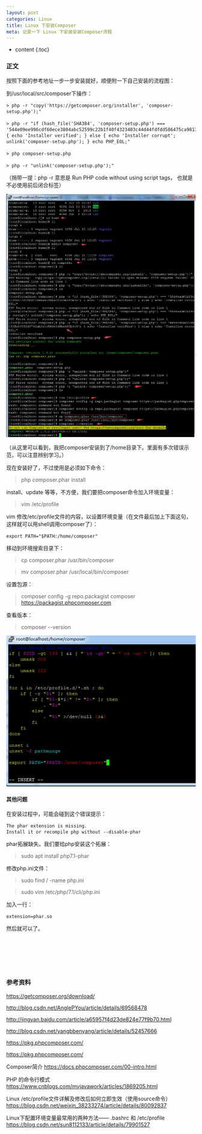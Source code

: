 ```yaml
---
layout: post
categories: Linux
title: Linux 下安装Composer
meta: 记录一下 Linux 下安装安装Composer流程
---
```

* content
{:toc}

### 正文

按照下面的参考地址一步一步安装就好，顺便附一下自己安装的流程图：

到/usr/local/src/composer下操作：

```
> php -r "copy('https://getcomposer.org/installer', 'composer-setup.php');"

> php -r "if (hash_file('SHA384', 'composer-setup.php') === '544e09ee996cdf60ece3804abc52599c22b1f40f4323403c44d44fdfdd586475ca9813a858088ffbc1f233e9b180f061') { echo 'Installer verified'; } else { echo 'Installer corrupt'; unlink('composer-setup.php'); } echo PHP_EOL;"

> php composer-setup.php

> php -r "unlink('composer-setup.php');" 
```

（捎带一提：php -r 意思是  Run PHP code without using script tags，<?...?> 也就是不必使用前后闭合标签）

![](https://raw.githubusercontent.com/iBaiYang/PictureWareroom/master/20191114/20191114105445.jpeg)

（从这里可以看到，我把composer安装到了/home目录下。里面有多次错误示范，可以注意辨别学习。）

现在安装好了，不过使用是必须如下命令：

> php composer.phar install

install、update 等等，不方便，我们要把composer命令加入环境变量：

> vim /etc/profile

vim 修改/etc/profile文件的内容，以设置环境变量（在文件最后加上下面这句，这样就可以用shell调用composer了）：
```
export PATH="$PATH:/home/composer"
```

移动到环境搜索目录下：

> cp composer.phar /usr/bin/composer

> mv composer.phar /usr/local/bin/composer

设置包源：

> composer config -g repo.packagist composer https://packagist.phpcomposer.com

查看版本：

> composer --version


![](https://raw.githubusercontent.com/iBaiYang/PictureWareroom/master/20191114/20191114105457.jpeg)

#### 其他问题

在安装过程中，可能会碰到这个错误提示：

```
The phar extension is missing.
Install it or recompile php without --disable-phar
```

phar拓展缺失。我们要给php安装这个拓展：

> sudo apt install php7.1-phar

修改php.ini文件：

> sudo find / -name php.ini

> sudo vim /etc/php/7.1/cli/php.ini 

加入一行：

```
extension=phar.so 
```

然后就可以了。

<br/><br/><br/><br/><br/>
### 参考资料

<https://getcomposer.org/download/>

<http://blog.csdn.net/AnglePYou/article/details/69568478>

<http://jingyan.baidu.com/article/a65957f4d23de824e77f9b70.html>

<http://blog.csdn.net/yangbbenyang/article/details/52457666>

<https://pkg.phpcomposer.com/>

<https://pkg.phpcomposer.com/>

Composer简介 <https://docs.phpcomposer.com/00-intro.html>

PHP 的命令行模式  <https://www.cnblogs.com/myjavawork/articles/1869205.html>

Linux /etc/profile文件详解及修改后如何立即生效（使用source命令） <https://blog.csdn.net/weixin_38233274/article/details/80092837>
	
Linux下配置环境变量最常用的两种方法—— .bashrc 和 /etc/profile <https://blog.csdn.net/sun8112133/article/details/79901527>

